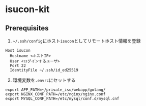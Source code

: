 # isucon-kit

## Prerequisites

1. `~/.ssh/config`にホスト`isucon`としてリモートホスト情報を登録

```
Host isucon
  Hostname <ホストIP>
  User <ログインするユーザ>
  Port 22
  IdentityFile ~/.ssh/id_ed25519
```

2. 環境変数を`.envrc`にセットする

```
export APP_PATH=~/private_isu/webapp/golang/
export NGINX_CONF_PATH=/etc/nginx/nginx.conf
export MYSQL_CONF_PATH=/etc/mysql/conf.d/mysql.cnf
```
